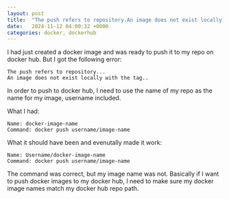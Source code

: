 ```yaml
---
layout: post
title:  "The push refers to repository.An image does not exist locally with the tag"
date:   2024-11-12 04:00:32 +0000
categories: docker, dockerhub
---
```


I had just created a docker image and was ready to push it to my repo on docker hub. But I got the following error:

```
The push refers to repository...
An image does not exist locally with the tag..
```

In order to push to docker hub, I need to use the name of my repo as the name for my image, username included.

What I had:

```
Name: docker-image-name 
Command: docker push username/image-name
```
What it should have been and evenutally made it work:

```
Name: Username/docker-image-name
Command: docker push username/image-name
```

The command was correct, but my image name was not. Basically if I want to push docker images to my docker hub, I need to make sure my docker image names match my docker hub repo path.

